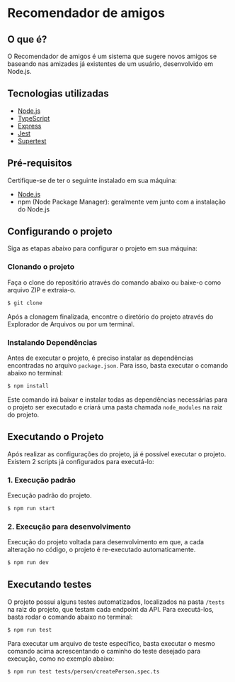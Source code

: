 # Recomendador de amigos

## O que é?

O Recomendador de amigos é um sistema que sugere novos amigos se baseando nas amizades já existentes de um usuário, desenvolvido em Node.js.

## Tecnologias utilizadas

- [Node.js](https://nodejs.org/en)
- [TypeScript](https://www.typescriptlang.org/)
- [Express](https://expressjs.com/pt-br/)
- [Jest](https://jestjs.io/pt-BR/)
- [Supertest](https://www.npmjs.com/package/supertest)

## Pré-requisitos

Certifique-se de ter o seguinte instalado em sua máquina:

- [Node.js](https://nodejs.org/en)
- npm (Node Package Manager): geralmente vem junto com a instalação do Node.js

## Configurando o projeto

Siga as etapas abaixo para configurar o projeto em sua máquina:

### Clonando o projeto

Faça o clone do repositório através do comando abaixo ou baixe-o como arquivo ZIP e extraia-o.

```bash
$ git clone
```

Após a clonagem finalizada, encontre o diretório do projeto através do Explorador de Arquivos ou por um terminal.

### Instalando Dependências

Antes de executar o projeto, é preciso instalar as dependências encontradas no arquivo `package.json`. Para isso, basta executar o comando abaixo no terminal:

```bash
$ npm install
```

Este comando irá baixar e instalar todas as dependências necessárias para o projeto ser executado e criará uma pasta chamada `node_modules` na raiz do projeto.

## Executando o Projeto

Após realizar as configurações do projeto, já é possível executar o projeto. Existem 2 scripts já configurados para executá-lo:

### 1. Execução padrão

Execução padrão do projeto.

```bash
$ npm run start
```

### 2. Execução para desenvolvimento

Execução do projeto voltada para desenvolvimento em que, a cada alteração no código, o projeto é re-executado automaticamente.

```bash
$ npm run dev
```

## Executando testes

O projeto possui alguns testes automatizados, localizados na pasta `/tests` na raiz do projeto, que testam cada endpoint da API. Para executá-los, basta rodar o comando abaixo no terminal:

```bash
$ npm run test
```

Para executar um arquivo de teste específico, basta executar o mesmo comando acima acrescentando o caminho do teste desejado para execução, como no exemplo abaixo:

```bash
$ npm run test tests/person/createPerson.spec.ts
```
